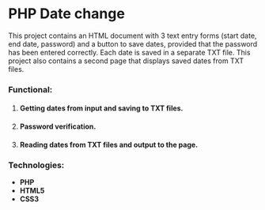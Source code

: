 # PHP Date change
This project contains an HTML document with 3 text entry forms (start date, end date, password) and a button to save dates, provided that the password has been entered correctly. Each date is saved in a separate TXT file. This project also contains a second page that displays saved dates from TXT files.

### **Functional:**
1. #### Getting dates from input and saving to TXT files.
1. #### Password verification.
1. #### Reading dates from TXT files and output to the page.

### **Technologies:**
+ **PHP**
+ **HTML5**
+ **CSS3**